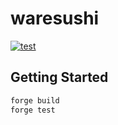 # waresushi

[![test](https://github.com/sushiware/waresushi/actions/workflows/test.yml/badge.svg)](https://github.com/sushiware/waresushi/actions/workflows/test.yml)

## Getting Started

```sh
forge build
forge test
```
